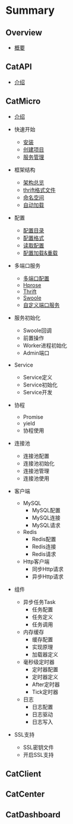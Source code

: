 # Summary

## Overview

* [概要](README.md)

## CatAPI
* [介绍](api.md)

## CatMicro
* [介绍](micro.md)
* 快速开始
    * [安装](micro/quick_start/install.md)
    * [创建项目](micro/quick_start/create.md)
    * [服务管理](micro/quick_start/manage.md)
* 框架结构
    * [架构总览](micro/structure/main.md)
    * [thrift格式文件](micro/structure/thrift.md)
    * [命名空间](micro/structure/namespace.md)
    * [自动加载](micro/structure/autoload.md)

* 配置
    * [配置目录](micro/config/content.md)
    * [配置格式](micro/config/format.md)
    * [读取配置](micro/config/get.md)
    * [配置加载&重载](micro/config/load_and_reload.md)

* 多端口服务
    * [多端口配置](micro/multi_port/port.md)
    * [Hprose](micro/multi_port/hprose.md)
    * [Thrift](micro/multi_port/thrift.md)
    * [Swoole](micro/multi_port/swoole.md)
    * [自定义端口服务](micro/multi_port/user_define.md)

* 服务初始化
    * Swoole回调
    * 前置操作
    * Worker进程初始化
    * Admin端口

* Service
    * Service定义
    * Service初始化
    * Service开发

* 协程
    * Promise
    * yield
    * 协程使用

* 连接池
    * 连接池配置
    * 连接池初始化
    * 连接池管理
    * 连接池使用

* 客户端
    * MySQL
        * MySQL配置
        * MySQL连接
        * MySQL请求
    * Redis
        * Redis配置
        * Redis连接
        * Redis请求
    * Http客户端
        * 同步Http请求
        * 异步Http请求

* 组件
    * 异步任务Task
        * 任务配置
        * 任务定义
        * 任务调用
    * 内存缓存
        * 缓存配置
        * 实现原理
        * 加载器定义
    * 毫秒级定时器
        * 定时器配置
        * 定时器定义
        * After定时器
        * Tick定时器
    * 日志
        * 日志配置
        * 日志驱动
        * 日志写入

* SSL支持
    * SSL密钥文件
    * 开启SSL支持

## CatClient

## CatCenter

## CatDashboard